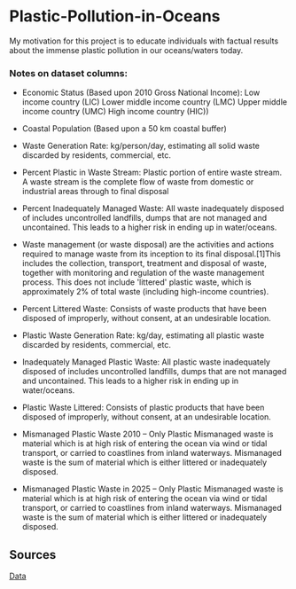 # Plastic-Pollution-in-Oceans

My motivation for this project is to educate individuals with factual results about the immense plastic pollution in our oceans/waters today. 

### Notes on dataset columns:		

- Economic Status (Based upon 2010 Gross National Income):
Low income country (LIC)
Lower middle income country (LMC)
Upper middle income country (UMC)
High income country (HIC))

- Coastal Population (Based upon a 50 km coastal buffer)

- Waste Generation Rate: kg/person/day, estimating all solid waste discarded by residents, commercial, etc. 

- Percent Plastic in Waste Stream: Plastic portion of entire waste stream. A waste stream is the complete flow of waste from domestic or industrial areas through to final disposal

- Percent Inadequately Managed Waste: All waste inadequately disposed of includes uncontrolled landfills, dumps that are not managed and uncontained. This leads to a higher risk in ending up in water/oceans.

- Waste management (or waste disposal) are the activities and actions required to manage waste from its inception to its final disposal.[1]This includes the collection, transport, treatment and disposal of waste, together with monitoring and regulation of the waste management process. This does not include 'littered' plastic waste, which is approximately 2% of total waste (including high-income countries).

- Percent Littered Waste: Consists of waste products that have been disposed of improperly, without consent, at an undesirable location.

- Plastic Waste Generation Rate: kg/day, estimating all plastic waste discarded by residents, commercial, etc.

- Inadequately Managed Plastic Waste: All plastic waste inadequately disposed of includes uncontrolled landfills, dumps that are not managed and uncontained. This leads to a higher risk in ending up in water/oceans.

- Plastic Waste Littered: Consists of plastic products that have been disposed of improperly, without consent, at an undesirable location.

- Mismanaged Plastic Waste 2010 – Only Plastic Mismanaged waste is material which is at high risk of entering the ocean via wind or tidal transport, or carried to coastlines from inland waterways. Mismanaged waste is the sum of material which is either littered or inadequately disposed.

- Mismanaged Plastic Waste in 2025 – Only Plastic Mismanaged waste is material which is at high risk of entering the ocean via wind or tidal transport, or carried to coastlines from inland waterways. Mismanaged waste is the sum of material which is either littered or inadequately disposed. 

## Sources
[Data](https://science.sciencemag.org/content/suppl/2015/02/11/347.6223.768.DC1)
